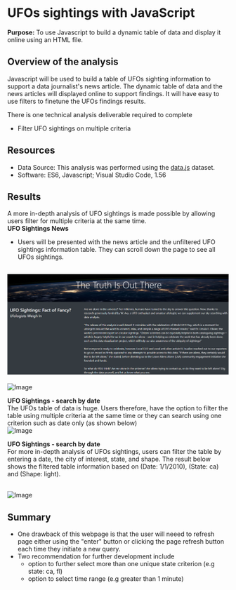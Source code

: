 # UFOs sightings with JavaScript 	
**Purpose:**  To use Javascript to build a dynamic table of data and display it online using an HTML file.<br />

## Overview of the analysis

Javascript will be used to build a table of UFOs sighting information to support a data journalist's news article. The dynamic table of data and the news articles will displayed online to support findings. It will have easy to use filters to finetune the UFOs findings results. <br />

There is one technical analysis deliverable required to complete  <br />

- Filter UFO sightings on multiple criteria

## Resources
- Data Source: This analysis was performed using the [data.js](https://github.com/aobasuyi/UFOs/blob/main/static/js/data.js) dataset.
- Software: ES6, Javascript;  Visual Studio Code, 1.56

## Results
A more in-depth analysis of UFO sightings is made possible by allowing users filter for multiple criteria at the same time. <br />
**UFO Sightings News** <br />
- Users will be presented with the news article and the unfiltered UFO sightings information table. They can scroll down the page to see all UFOs sightings.

<br /> ![Image](static/resources/UFO_webpage.png) <br />
<br /> ![Image](resources/Unfiltered_table.png) <br />

**UFO Sightings - search by date** <br />
The UFOs table of data is huge. Users therefore, have the option to filter the table using multiple criteria at the same time or they can search using one criterion such as date only (as shown below) 
<br /> ![Image](resources/Search_date.png) <br />

**UFO Sightings - search by date** <br />
For more in-depth analysis of UFOs sightings, users can filter the table by entering a date, the city of interest, state, and shape. The result below shows the filtered table information based on (Date: 1/1/2010), (State: ca) and (Shape: light).

<br /> ![Image](resources/Search_date_state_shape.png) <br />


## Summary
- One drawback of this webpage is that the user will neeed to refresh page either using the "enter" button or clicking the page refresh button each time they initiate a new query. 
- Two recommendation for further development include
    - option to further select more than one unique state criterion (e.g state: ca, fl)
    - option to select time range (e.g greater than 1 minute)